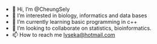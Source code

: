 - 👋 Hi, I’m @CheungSely
- 👀 I’m interested in biology, informatics and data bases
- 🌱 I’m currently learning basic programming in c++
- 💞️ I’m looking to collaborate on statistics, bioinformatics.
- 📫 How to reach me lyseka@hotmail.com

<!---
CheungSely/CheungSely is a ✨ special ✨ repository because its `README.md` (this file) appears on your GitHub profile.
You can click the Preview link to take a look at your changes.
--->
